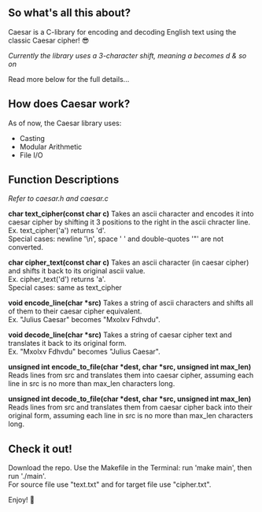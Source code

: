 ## So what's all this about?
Caesar is a C-library for encoding and decoding English text using the classic Caesar cipher! :sunglasses:

*Currently the library uses a 3-character shift, meaning a becomes d & so on*

Read more below for the full details...

## How does Caesar work?
As of now, the Caesar library uses:
* Casting
* Modular Arithmetic
* File I/O


## Function Descriptions
*Refer to caesar.h and caesar.c*

**char text_cipher(const char c)**
Takes an ascii character and encodes it into caesar cipher by shifting it 3 positions to the right in the ascii chracter line.   
Ex. text_cipher('a') returns 'd'.  
Special cases: newline '\n', space ' ' and double-quotes '\"' are not converted.

**char cipher_text(const char c)** 
Takes an ascii character (in caesar cipher) and shifts it back to its original ascii value.  
Ex. cipher_text('d') returns 'a'.  
Special cases: same as text_cipher

**void encode_line(char \*src)**
Takes a string of ascii characters and shifts all of them to their caesar cipher equivalent.  
Ex. "Julius Caesar" becomes "Mxolxv Fdhvdu".

**void decode_line(char \*src)**
Takes a string of caesar cipher text and translates it back to its original form.  
Ex. "Mxolxv Fdhvdu" becomes "Julius Caesar".

**unsigned int encode_to_file(char \*dest, char \*src, unsigned int max_len)**
Reads lines from src and translates them into caesar cipher, assuming each line in src is no more than max_len characters long.

**unsigned int decode_to_file(char \*dest, char \*src, unsigned int max_len)**
Reads lines from src and translates them from caesar cipher back into their original form, assuming each line in src is no more than max_len characters long.

## Check it out!
Download the repo. Use the Makefile in the Terminal: run 'make main', then run './main'.  
For source file use "text.txt" and for target file use "cipher.txt".

Enjoy! :tada:
